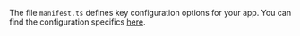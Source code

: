 The file `manifest.ts` defines key configuration options for your app. You can find the configuration specifics [here](../build/app.md#project-manifest).
